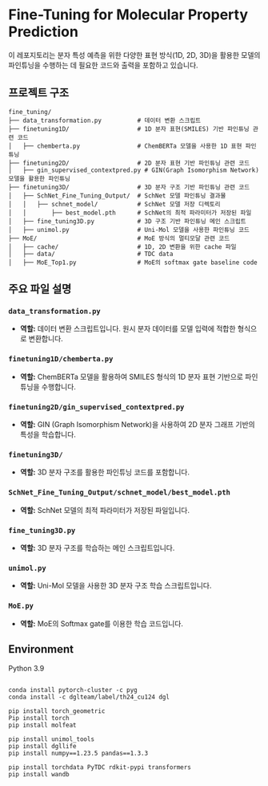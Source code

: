 # Fine-Tuning for Molecular Property Prediction

이 레포지토리는 분자 특성 예측을 위한 다양한 표현 방식(1D, 2D, 3D)을 활용한 모델의 파인튜닝을 수행하는 데 필요한 코드와 출력을 포함하고 있습니다.

## 프로젝트 구조

```plaintext
fine_tuning/
├── data_transformation.py          # 데이터 변환 스크립트
├── finetuning1D/                   # 1D 분자 표현(SMILES) 기반 파인튜닝 관련 코드
│   ├── chemberta.py                # ChemBERTa 모델을 사용한 1D 표현 파인튜닝
├── finetuning2D/                   # 2D 분자 표현 기반 파인튜닝 관련 코드
│   ├── gin_supervised_contextpred.py # GIN(Graph Isomorphism Network) 모델을 활용한 파인튜닝
├── finetuning3D/                   # 3D 분자 구조 기반 파인튜닝 관련 코드
│   ├── SchNet_Fine_Tuning_Output/  # SchNet 모델 파인튜닝 결과물
│   │   ├── schnet_model/           # SchNet 모델 저장 디렉토리
│   │       ├── best_model.pth      # SchNet의 최적 파라미터가 저장된 파일
│   ├── fine_tuning3D.py            # 3D 구조 기반 파인튜닝 메인 스크립트
│   ├── unimol.py                   # Uni-Mol 모델을 사용한 파인튜닝 코드
├── MoE/                            # MoE 방식의 멀티모달 관련 코드
│   ├── cache/                      # 1D, 2D 변환을 위한 cache 파일
│   ├── data/                       # TDC data
│   ├── MoE_Top1.py                 # MoE의 softmax gate baseline code
```

## 주요 파일 설명

### **`data_transformation.py`**
- **역할:** 데이터 변환 스크립트입니다. 원시 분자 데이터를 모델 입력에 적합한 형식으로 변환합니다.

### **`finetuning1D/chemberta.py`**
- **역할:** ChemBERTa 모델을 활용하여 SMILES 형식의 1D 분자 표현 기반으로 파인튜닝을 수행합니다.

### **`finetuning2D/gin_supervised_contextpred.py`**
- **역할:** GIN (Graph Isomorphism Network)을 사용하여 2D 분자 그래프 기반의 특성을 학습합니다.

### **`finetuning3D/`**
- **역할:** 3D 분자 구조를 활용한 파인튜닝 코드를 포함합니다.

### **`SchNet_Fine_Tuning_Output/schnet_model/best_model.pth`**
- **역할:** SchNet 모델의 최적 파라미터가 저장된 파일입니다.

### **`fine_tuning3D.py`**
- **역할:** 3D 분자 구조를 학습하는 메인 스크립트입니다.

### **`unimol.py`**
- **역할:** Uni-Mol 모델을 사용한 3D 분자 구조 학습 스크립트입니다.

### **`MoE.py`**
- **역할:** MoE의 Softmax gate를 이용한 학습 코드입니다.


## Environment
Python 3.9

```

conda install pytorch-cluster -c pyg
conda install -c dglteam/label/th24_cu124 dgl

```


```
pip install torch_geometric
Pip install torch
pip install molfeat

pip install unimol_tools
pip install dgllife 
pip install numpy==1.23.5 pandas==1.3.3

pip install torchdata PyTDC rdkit-pypi transformers
pip install wandb

```

